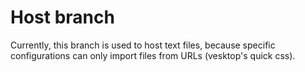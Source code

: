 # Host branch

Currently, this branch is used to host text files, because specific configurations can only import files from URLs (vesktop's quick css).
